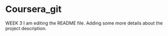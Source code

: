 # Coursera_git
WEEK 3
I am editing the README file. Adding some more details about the project description.
